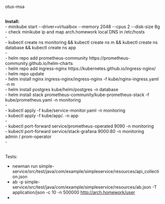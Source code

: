otus-msa

<br/>
<b>Install:</b><br>
  - minikube start --driver=virtualbox --memory 2048 --cpus 2 --disk-size 8g<br/>
  - check minikube ip and map arch.homework local DNS in /etc/hosts<br/>
  - <br/>
  - kubectl create ns monitoring && kubectl create ns m && kubectl create ns database && kubectl create ns app<br/>
  - <br/>
  - helm repo add prometheus-community https://prometheus-community.github.io/helm-charts</br>
  - helm repo add ingress-nginx https://kubernetes.github.io/ingress-nginx/</br>
  - helm repo update</br>
  - helm install nginx ingress-nginx/ingress-nginx -f kube/nginx-ingress.yaml -n m</br>
  - helm install postgres kube/helm/postgres -n database<br/>
  - helm install stack prometheus-community/kube-prometheus-stack -f kube/prometheus.yaml -n monitoring</br>
  - <br/>
  - kubectl apply -f kube/service-monitor.yaml -n monitoring<br/>
  - kubectl apply -f kube/app/. -n app<br/>
  - <br/>
  - kubectl port-forward service/prometheus-operated  9090 -n monitoring<br/>
  - kubectl port-forward service/stack-grafana  9000:80 -n monitoring<br/>
    admin / prom-operator<br/>
  - <br/><br/>

  Tests:<br/>
  - newman run simple-service/src/test/java/com/example/simpleservice/resources/api_collection.json <br/>
  - ab -p simple-service/src/test/java/com/example/simpleservice/resources/ab.json -T application/json -c 10 -n 500000 http://arch.homework/user <br/>
  - <br/><br/>